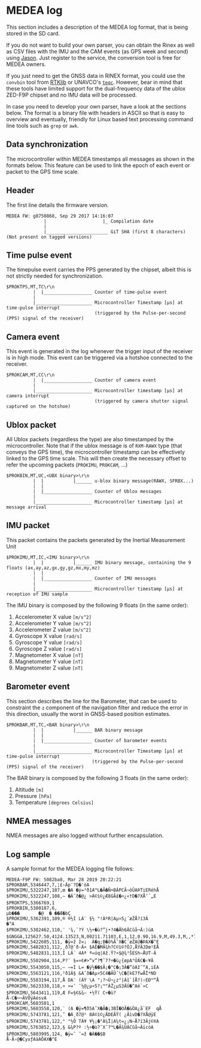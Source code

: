 # MEDEA log

This section includes a description of the MEDEA log format, that is being stored in the SD card. 

If you do not want to build your own parser, you can obtain the Rinex as well as CSV files with the 
IMU and the CAM events (as GPS week and second) using [Jason](https://jason.rokubun.cat/). Just register
to the service, the conversion tool is free for MEDEA owners.

If you just need to get the GNSS data in RINEX format, you could use the `convbin` tool from [RTKlib](http://www.rtklib.com) 
or UNAVCO's [`teqc`](https://www.unavco.org/software/data-processing/teqc/teqc.html#executables). However, bear
in mind that these tools have limited support for the dual-frequency data of the ublox ZED-F9P chipset and no IMU data will be processed.

In case you need to develop your own parser, have a look at the sections below. The format is a binary
file with headers in ASCII so that is easy to overview and eventually, friendly for Linux based text processing
command line tools such as `grep` or `awk`.

## Data synchronization

The microcontroller within MEDEA timestamps all messages as shown in the formats below. This feature can be used to
link the epoch of each event or packet to the GPS time scale.

## Header 

The first line details the firmware version. 

    MEDEA FW: g8750868, Sep 29 2017 14:16:07
                  |                     |_ Compilation date
                  |
                  |_______________________ GiT SHA (first 8 characters)                            (Not present on tagged versions)


## Time pulse event

The timepulse event carries the PPS generated by the chipset, albeit this is not strictly needed for synchronization.

    $PROKTPS,MT,TC\r\n
              |  |__________________ Counter of time-pulse event
              |
              |_____________________ Microcontroller Timestamp [μs] at time-pulse interrupt 
                                     (triggered by the Pulse-per-second (PPS) signal of the receiver)

## Camera event 

This event is generated in the log whenever the trigger input of the receiver is in high mode. This 
event can be triggered via a hotshoe connected to the receiver.

    $PROKCAM,MT,CC\r\n
              |  |__________________ Counter of camera event 
              |
              |_____________________ Microcontroller timestamp [μs] at camera interrupt
                                     (triggered by camera shutter signal captured on the hotshoe)

## Ublox packet

All Ublox packets (regardless the type) are also timestamped by the microcontroller. Note that if
the ublox message is of `RXM-RAWX` type (that conveys the GPS time), the microcontroller timestamp
can be effectively linked to the GPS time scale. This will then create the necessary offset to refer
the upcoming packets (`PROKIMU`, `PROKCAM`, ...)

    $PROKBIN,MT,UC,<UBX binary>\r\n
              |  |           |______ u-blox binary message(RAWX, SFRBX...)
              |  |
              |  |__________________ Counter of Ublox messages
              |
              |_____________________ Microcontroller timestamp [μs] at message arrival

## IMU packet 

This packet contains the packets generated by the Inertial Measurement Unit

    $PROKIMU,MT,IC,<IMU binary>\r\n
              |  |           |______ IMU binary message, containing the 9 floats (ax,ay,az,gx,gy,gz,mx,my,mz)
              |  |
              |  |__________________ Counter of IMU messages
              |
              |_____________________ Microcontroller timestamp [μs] at reception of IMU sample

The IMU binary is composed by the following 9 floats (in the same order):

1. Accelerometer X value `[m/s^2]`
1. Accelerometer Y value `[m/s^2]`
1. Accelerometer Z value `[m/s^2]`
1. Gyroscope X value `[rad/s]`
1. Gyroscope Y value `[rad/s]`
1. Gyroscope Z value `[rad/s]`
1. Magnetometer X value `[nT]`
1. Magnetometer Y value `[nT]`
1. Magnetometer Z value `[nT]`

## Barometer event

This section describes the line for the Barometer, that can be used to constraint the `z` component of the
navigation filter and reduce the error in this direction, usually the worst in GNSS-based
position estimates.

    $PROKBAR,MT,TC,<BAR binary>\r\n
              |  |           |______ BAR binary message
              |  |
              |  |__________________ Counter of barometer events
              |
              |_____________________ Microcontroller Timestamp [μs] at time-pulse interrupt 
                                    (triggered by the Pulse-per-second (PPS) signal of the receiver)


The BAR binary is composed by the following 3 floats (in the same order):

1. Altitude `[m]`
1. Pressure `[hPa]`
1. Temperature `[degrees Celsius]`


## NMEA messages

NMEA messages are also logged without further encapsulation. 


## Log sample

A sample format for the MEDEA logging file follows:
    
    MEDEA-F9P FW: 5082ba8, Mar 28 2019 20:22:21
    $PROKBAR,5346447,7,¦£›Âp¨?D�'òA
    $PROKIMU,5322247,107,œ �A �ÿ=²ð1A™L�Ã�Ñ+BÂPCÃ¬ôÛAÞTiERéhÅ
    $PROKIMU,5322247,108,— �Á˜ð�@¿ >Á©ì©¿Æ8GÃ£�¤¿«†D�?XÅ‘´„E
    $PROKTPS,5366769,1
    $PROKBIN,5380187,6,
    µb���       �@  � ��Æ�bÇ
    $PROKIMU,5362391,109,® ®½Ì LÁ¨ §½ "!ÀºR|Aµ¤5¿´æŽÅ?í3Â
    �^A
    $PROKIMU,5382462,110,¨ '¾‚`?Ý \½÷�ù?”j•?4�Ãh6ÂCûå¬Â:)ùA
    $GNGGA,125627.50,4124.13523,N,00211.71103,E,1,12,0.90,16.9,M,49.3,M,,*7B
    $PROKIMU,5422605,111, �ÿ=ž ž=¡  Á�q;B�õ%Ã˜X�C´æŽAÚ�ÞAX�^E
    $PROKIMU,5482831,112,¸ð7@¯ð-Á¤ $AË�MÃ¾h?C©ì©?ÒJ‚ÅÝÄJDœ¹EÅ
    $PROKIMU,5482831,113,Ì LÁ´ 4Aª ª=úq|Až.Ÿ?¤$@¾²ŠESh–ÅUT-Â
    $PROKIMU,5502904,114,P?¨ §=¤€#>“v“?¶˜7?÷�ù¿{øpA°ÜÂC�‹¥Â
    $PROKIMU,5543050,115,— –=Ì L= �ÿ½��$Ã¡�"C�¡3Â�“öAž˜“A‚iÈA
    $PROKIMU,5563121,116,²ð1Á§ &A˜ð�Àµ¤5C4�ÃÛ´\C�[kE7fwÅÏ*ND
    $PROKIMU,5583194,117,Å DA¨ (ÁÝ \A "¡?¬Ú¬¿z°|Áî`]Å?)‹EÐ™“Å
    $PROKIMU,5623338,118,¤ ¤=¯ ¯½@¿µ¤5?¡™"ÀŽ¿µS3ÂÚ�^Aë`»C
    $PROKIMU,5643411,119,Æ F=§€&¾– •½Ÿ( C÷�ù?
    Å-C�¬¬ÂVÕÿAésvA
    $PROKCAM,5683501,1
    $PROKIMU,5683558,120,¨ (A �ÿ=¶ð5A˜X�Ã�¡3BÎ�OÃ�&ÒA¿å`EF	qÅ
    $PROKIMU,5743781,121,’ �Á¸ð7@¹ 8Á©ì©¿ÄDEÃŸ( ¿ÃìvD�?XÅ@ÿE
    $PROKIMU,5743781,122,° °½Ô TÁ¥ ¥½¡�"À¼Ï|A¼t=¿¡N—Å?í3Âj©XA
    $PROKIMU,5763852,123,§ &¾P?º :½÷�ù?˜X˜?™L�Ã¾ÜÁCûå¬ÂïcòA
    $PROKIMU,5803995,124, �ÿ=˜ ˜=ž �Á��$B
    Å-Ã›@�Cy±ƒAàAÔAX�^E
